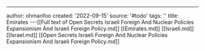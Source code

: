 ---
author: ohmanfoo
created: '2022-09-15'
source: '#todo'
tags: ''
title: Emirates
---[[Full text of Open Secrets Israeli Foreign And Nuclear Policies Expansionism And Israeli Foreign Policy.md]]
[[Emirates.md]]
[[Israeli.md]]
[[Israel.md]]
[[Open Secrets Israeli Foreign And Nuclear Policies Expansionism And Israeli Foreign Policy.md]]
